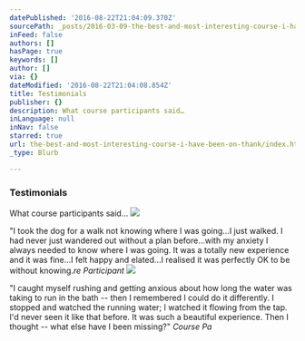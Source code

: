 ```yaml
---
datePublished: '2016-08-22T21:04:09.370Z'
sourcePath: _posts/2016-03-09-the-best-and-most-interesting-course-i-have-been-on-thank.md
inFeed: false
authors: []
hasPage: true
keywords: []
author: []
via: {}
dateModified: '2016-08-22T21:04:08.854Z'
title: Testimonials
publisher: {}
description: What course participants said…
inLanguage: null
inNav: false
starred: true
url: the-best-and-most-interesting-course-i-have-been-on-thank/index.html
_type: Blurb

---
```

### Testimonials

What course participants said...
![](https://s3-us-west-2.amazonaws.com/the-grid-img/p/5f633ce95e3fad0401cf3566f62a477f81adba16.jpg)

"I took the dog for a walk not knowing where I was going...I just walked. I had never just wandered out without a plan before...with my anxiety I always needed to know where I was going. It was a totally new experience and it was fine...I felt happy and elated...I realised it was perfectly OK to be without knowing._re Participant_
![](https://the-grid-user-content.s3-us-west-2.amazonaws.com/db2bd814-5869-48ef-b64f-49e5938f4d36.jpg)

"I caught myself rushing and getting anxious about how long the water was taking to run in the bath -- then I remembered I could do it differently. I stopped and watched the running water; I watched it flowing from the tap. I'd never seen it like that before. It was such a beautiful experience. Then I thought -- what else have I been missing?" _Course Pa_